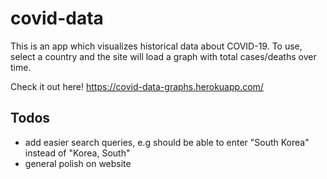 # covid-data
This is an app which visualizes historical data about COVID-19. To use, select a country and the site will load a graph with total cases/deaths over time.

Check it out here!
https://covid-data-graphs.herokuapp.com/

## Todos
- add easier search queries, e.g should be able to enter "South Korea" instead of "Korea, South"
- general polish on website
